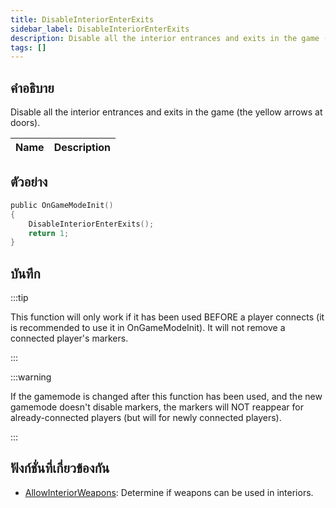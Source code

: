```yaml
---
title: DisableInteriorEnterExits
sidebar_label: DisableInteriorEnterExits
description: Disable all the interior entrances and exits in the game (the yellow arrows at doors).
tags: []
---
```


## คำอธิบาย

Disable all the interior entrances and exits in the game (the yellow arrows at doors).

| Name | Description |
| ---- | ----------- |


## ตัวอย่าง

```c
public OnGameModeInit()
{
    DisableInteriorEnterExits();
    return 1;
}
```

## บันทึก

:::tip

This function will only work if it has been used BEFORE a player connects (it is recommended to use it in OnGameModeInit). It will not remove a connected player's markers.

:::

:::warning

If the gamemode is changed after this function has been used, and the new gamemode doesn't disable markers, the markers will NOT reappear for already-connected players (but will for newly connected players).

:::

## ฟังก์ชั่นที่เกี่ยวข้องกัน

- [AllowInteriorWeapons](AllowInteriorWeapons): Determine if weapons can be used in interiors.

